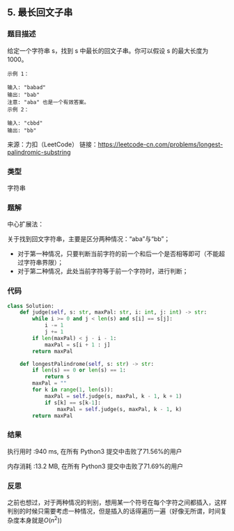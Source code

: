 ## 5. 最长回文子串



### 题目描述

给定一个字符串 s，找到 s 中最长的回文子串。你可以假设 s 的最大长度为 1000。

```
示例 1：

输入: "babad"
输出: "bab"
注意: "aba" 也是一个有效答案。
示例 2：

输入: "cbbd"
输出: "bb"
```

来源：力扣（LeetCode）
链接：https://leetcode-cn.com/problems/longest-palindromic-substring



### 类型

字符串



### 题解

中心扩展法：

关于找到回文字符串，主要是区分两种情况：“aba”与“bb”；

- 对于第一种情况，只要判断当前字符的前一个和后一个是否相等即可（不能超过字符串界限）；
- 对于第二种情况，此处当前字符等于前一个字符时，进行判断；



### 代码

```python
class Solution:
	def judge(self, s: str, maxPal: str, i: int, j: int) -> str:
		while i >= 0 and j < len(s) and s[i] == s[j]:
			i -= 1
			j += 1
		if len(maxPal) < j - i - 1:
			maxPal = s[i + 1 : j]
		return maxPal

	def longestPalindrome(self, s: str) -> str:
		if len(s) == 0 or len(s) == 1:
			return s
		maxPal = ""
		for k in range(1, len(s)):
			maxPal = self.judge(s, maxPal, k - 1, k + 1)
			if s[k] == s[k-1]:
				maxPal = self.judge(s, maxPal, k - 1, k)
		return maxPal
```



### 结果

执行用时 :940 ms, 在所有 Python3 提交中击败了71.56%的用户

内存消耗 :13.2 MB, 在所有 Python3 提交中击败了71.69%的用户



### 反思

之前也想过，对于两种情况的判别，想用某一个符号在每个字符之间都插入，这样判别的时候只需要考虑一种情况，但是插入的话得遍历一遍（好像无所谓，时间复杂度本身就是$O(n^2)$)